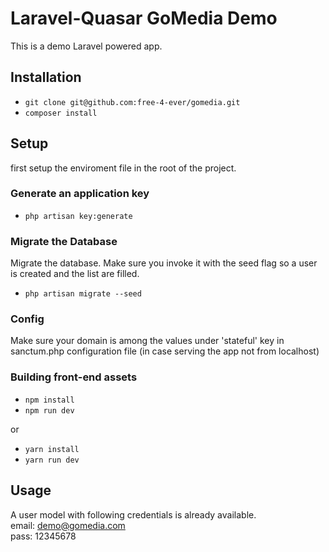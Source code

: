 
# Laravel-Quasar GoMedia Demo

This is a demo Laravel powered app.

## Installation

* `git clone git@github.com:free-4-ever/gomedia.git`
* `composer install`

## Setup

first setup the enviroment file in the root of the project.

### Generate an application key

* `php artisan key:generate`

### Migrate the Database

Migrate the database. Make sure you invoke it with the seed flag so a user is created and the list are filled.

* `php artisan migrate --seed`

### Config

Make sure your domain is among the values under 'stateful' key in sanctum.php configuration file (in case serving the app not from localhost) 

### Building front-end assets

* `npm install`
* `npm run dev`

or

* `yarn install`
* `yarn run dev`

## Usage

A user model with following credentials is already available.  
email: demo@gomedia.com  
pass: 12345678
